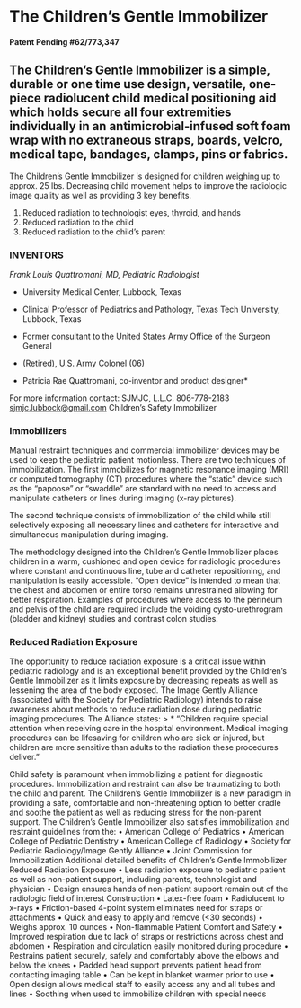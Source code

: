 # The Children’s Gentle Immobilizer
#### Patent Pending #62/773,347

## The Children’s Gentle Immobilizer is a simple, durable or one time use design, versatile, one-piece radiolucent child medical positioning aid which holds secure all four extremities individually in an antimicrobial-infused soft foam wrap with no extraneous straps, boards, velcro, medical tape, bandages, clamps, pins or fabrics.

The Children’s Gentle Immobilizer is designed for children weighing up to approx. 25 lbs.
Decreasing child movement helps to improve the radiologic image quality as well as providing 3 key benefits.

1.  Reduced radiation to technologist eyes, thyroid, and hands
2.  Reduced radiation to the child
3.  Reduced radiation to the child’s parent

### INVENTORS
*Frank Louis Quattromani, MD, Pediatric Radiologist*
* University Medical Center, Lubbock, Texas
* Clinical Professor of Pediatrics and Pathology, Texas Tech University, Lubbock, Texas
* Former consultant to the United States Army Office of the Surgeon General
* (Retired), U.S. Army Colonel (06)

* Patricia Rae Quattromani, co-inventor and product designer*

For more information contact:
SJMJC, L.L.C.
806-778-2183
sjmjc.lubbock@gmail.com
Children’s
Safety          Immobilizer























### Immobilizers
Manual restraint techniques and commercial immobilizer devices may be used to keep the pediatric patient motionless. There are two techniques of immobilization. The first immobilizes for magnetic resonance imaging (MRI) or computed tomography (CT) procedures where the “static” device such as the “papoose” or “swaddle” are standard with no need to access and manipulate catheters or lines during imaging (x-ray pictures).

The second technique consists of immobilization of the child while still selectively exposing all necessary lines and catheters for interactive and simultaneous manipulation during imaging.

The methodology designed into the Children’s Gentle Immobilizer places children in a warm, cushioned and open device for radiologic procedures where constant and continuous line, tube and catheter repositioning, and manipulation is easily accessible. “Open device” is intended to mean that the chest and abdomen or entire torso remains unrestrained allowing for better respiration. Examples of procedures where access to the perineum and pelvis of the child are required include the voiding cysto-urethrogram (bladder and kidney) studies and contrast colon studies.

### Reduced Radiation Exposure

The opportunity to reduce radiation exposure is a critical issue within pediatric radiology and is an exceptional benefit provided by the Children’s Gentle Immobilizer as it limits exposure by decreasing repeats as well as lessening the area of the body exposed.  The Image Gently Alliance (associated with the Society for Pediatric Radiology) intends to raise awareness about methods to reduce radiation dose during pediatric imaging procedures. The Alliance states: > * “Children require special attention when receiving care in the hospital environment. Medical imaging procedures can be lifesaving for children who are sick or injured, but children are more sensitive than adults to the radiation these procedures deliver.”

Child safety is paramount when immobilizing a patient for diagnostic procedures.  Immobilization and restraint can also be traumatizing to both the child and parent. The Children’s Gentle Immobilizer is a new paradigm in providing a safe, comfortable and non-threatening option to better cradle and soothe the patient as well as reducing stress for the non-parent support.
The Children’s Gentle Immobilizer also satisfies immobilization and restraint guidelines from the:
• American College of Pediatrics
• American College of Pediatric Dentistry
• American College of Radiology
• Society for Pediatric Radiology/Image Gently Alliance
• Joint Commission for Immobilization     Additional detailed benefits of Children’s Gentle Immobilizer
Reduced Radiation Exposure
• Less radiation exposure to pediatric patient as well as non-patient support, including parents, technologist and physician
• Design ensures hands of non-patient support remain out of the radiologic field of interest
Construction
• Latex-free foam
• Radiolucent to x-rays
• Friction-based 4-point system eliminates need for straps or attachments
• Quick and easy to apply and remove (<30 seconds)
• Weighs approx. 10 ounces
• Non-flammable
Patient Comfort and Safety
• Improved respiration due to lack of straps or restrictions across chest and abdomen
• Respiration and circulation easily monitored during procedure
• Restrains patient securely, safely and comfortably above the elbows and below the knees
• Padded head support prevents patient head from contacting imaging table
• Can be kept in blanket warmer prior to use
• Open design allows medical staff to easily access any and all tubes and lines
• Soothing when used to immobilize children with special needs

